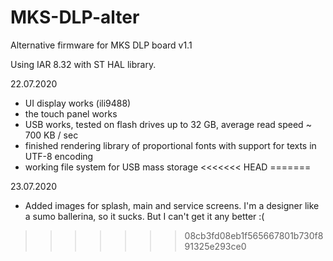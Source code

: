 # MKS-DLP-alter
 
Alternative firmware for MKS DLP board v1.1

Using IAR 8.32 with ST HAL library.


22.07.2020
- UI display works (ili9488)
- the touch panel works
- USB works, tested on flash drives up to 32 GB, average read speed ~ 700 KB / sec
- finished rendering library of proportional fonts with support for texts in UTF-8 encoding
- working file system for USB mass storage
<<<<<<< HEAD
=======

23.07.2020
- Added images for splash, main and service screens. I'm a designer like a sumo ballerina, so it sucks. But I can't get it any better :(
>>>>>>> 08cb3fd08eb1f565667801b730f891325e293ce0

